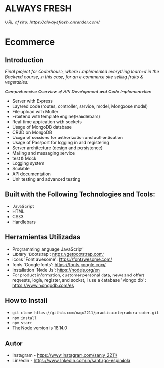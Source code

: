 # ALWAYS FRESH
_URL of site: https://alwaysfresh.onrender.com/_

# Ecommerce

## Introduction

_Final project for Coderhouse, where i implemented everything learned in the Backend course, in this case, for an e-commerce site selling fruits & vegetables:_

_Comprehensive Overview of API Development and Code Implementation_

- Server with Express
- Layered code (routes, controller, service, model, Mongoose model)
- File upload with Multer
- Frontend with template engine(Handlebars)
- Real-time application with sockets
- Usage of MongoDB database
- CRUD on MongoDB
- Usage of sessions for authorization and authentication
- Usage of Passport for logging in and registering
- Server architecture (design and persistence)
- Mailing and messaging service
- test & Mock
- Logging system
- Scalable
- API documentation
- Unit testing and advanced testing

## Built with the Following Technologies and Tools:

- JavaScript
- HTML 
- CSS3
- Handlebars

## Herramientas Utilizadas

- Programming language 'JavaScript'
- Library 'Bootstrap': https://getbootstrap.com/
- icons 'Font awesome': https://fontawesome.com/
- fonts 'Google fonts': https://fonts.google.com/
- Installation 'Node Js': https://nodejs.org/en
- For product information, customer personal data, news and offers requests, login, register, and socket, I use a database 'Mongo db' : https://www.mongodb.com/es

## How to install

- ``` git clone https://github.com/nagu2211/practicaintegradora-coder.git ```
- ``` npm install ```
- ``` npm start ```
- The Node version is 18.14.0

## Autor

- Instagram - https://www.instagram.com/santy_2211/
- Linkedin - https://www.linkedin.com/in/santiago-espindola